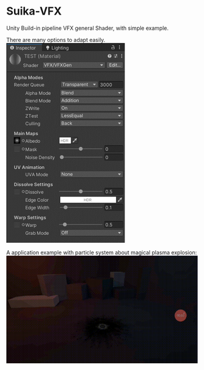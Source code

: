 # Suika-VFX

Unity Build-in pipeline VFX general Shader, with simple example.

There are many options to adapt easily.
![image](https://github.com/SuikaSibyl/UnitySuikaVFX/blob/main/Figs/001.png)

A application example with particle system about magical plasma explosion:
![image](https://github.com/SuikaSibyl/UnitySuikaVFX/blob/main/Figs/android_test.gif)
